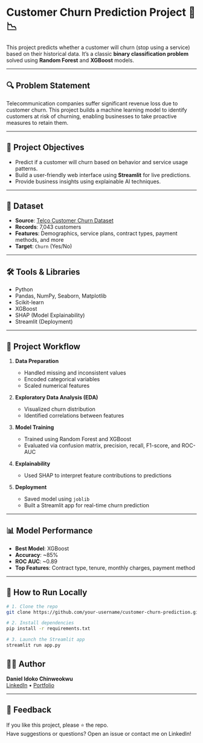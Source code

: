 # Customer Churn Prediction Project 🧠📉

This project predicts whether a customer will churn (stop using a service) based on their historical data. It’s a classic **binary classification problem** solved using **Random Forest** and **XGBoost** models.

---

## 🔍 Problem Statement

Telecommunication companies suffer significant revenue loss due to customer churn. This project builds a machine learning model to identify customers at risk of churning, enabling businesses to take proactive measures to retain them.

---

## 📌 Project Objectives

- Predict if a customer will churn based on behavior and service usage patterns.
- Build a user-friendly web interface using **Streamlit** for live predictions.
- Provide business insights using explainable AI techniques.

---

## 📁 Dataset

- **Source**: [Telco Customer Churn Dataset](https://www.kaggle.com/datasets/blastchar/telco-customer-churn)
- **Records**: 7,043 customers
- **Features**: Demographics, service plans, contract types, payment methods, and more
- **Target**: `Churn` (Yes/No)

---

## 🛠️ Tools & Libraries

- Python
- Pandas, NumPy, Seaborn, Matplotlib
- Scikit-learn
- XGBoost
- SHAP (Model Explainability)
- Streamlit (Deployment)

---

## 🔧 Project Workflow

1. **Data Preparation**
   - Handled missing and inconsistent values
   - Encoded categorical variables
   - Scaled numerical features

2. **Exploratory Data Analysis (EDA)**
   - Visualized churn distribution
   - Identified correlations between features

3. **Model Training**
   - Trained using Random Forest and XGBoost
   - Evaluated via confusion matrix, precision, recall, F1-score, and ROC-AUC

4. **Explainability**
   - Used SHAP to interpret feature contributions to predictions

5. **Deployment**
   - Saved model using `joblib`
   - Built a Streamlit app for real-time churn prediction

---

## 📊 Model Performance

- **Best Model**: XGBoost
- **Accuracy**: ~85%
- **ROC AUC**: ~0.89
- **Top Features**: Contract type, tenure, monthly charges, payment method

---

## 🚀 How to Run Locally

```bash
# 1. Clone the repo
git clone https://github.com/your-username/customer-churn-prediction.git

# 2. Install dependencies
pip install -r requirements.txt

# 3. Launch the Streamlit app
streamlit run app.py
```

## 🧑‍💻 Author

**Daniel Idoko Chinweokwu**  
[LinkedIn](https://www.linkedin.com/in/daniel-idoko-chinweokwu/) • [Portfolio](https://sites.google.com/view/dananalytics/portfolio)

---

## 🌟 Feedback

If you like this project, please ⭐ the repo.  
Have suggestions or questions? Open an issue or contact me on LinkedIn!




